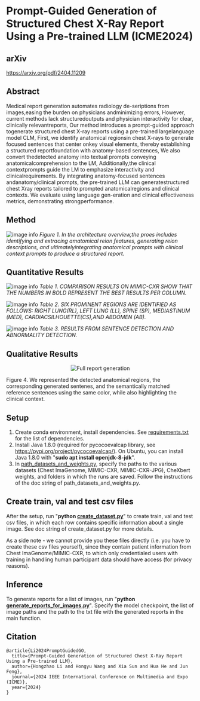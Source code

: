 # Prompt-Guided Generation of Structured Chest X-Ray Report Using a Pre-trained LLM (ICME2024)

## arXiv
https://arxiv.org/pdf/2404.11209

## Abstract

Medical report generation automates radiology de-seriptions from images,easing the burden on physicians andminimizing errors, However, current methods lack structuredoutputs and physician interactivity for clear, clinically relevantreports, Our method introduces a prompt-guided approach togenerate structured chest X-ray reports using a pre-trained largelanguage model CLM, First, we identify anatomical regionsin chest X-rays to generate focused sentences that center onkey visual elements, thereby establishing a structured reportfoundation with anatomy-based sentences, We also convert thedetected anatomy into textual prompts conveying anatomicalcomprehension to the LM, Additionally,the clinical contextprompts guide the LM to emphasize interactivity and clinicalrequirements. By integrating anatomy-focused sentences andanatomy/clinical prompts, the pre-trained LLM can generatestructured chest Xray reports tailored to prompted anatomicalregions and clinical contexts. We evaluate using language gen-eration and clinical effectiveness metrics, demonstrating strongperformance.

## Method

![image info](./figures/1.png) *Figure 1. In the architecture overview,the proes includes identifying and extracing amatomical reion features, generating reion descriptions, and ultimatelyintegrating anatomical prompts with clinical context prompts to produce a structured report.*

## Quantitative Results

![image info](./figures/2.png) *Table 1. COMPARISON RESULTS ON MIMIC-CXR SHOW THAT THE NUMBERS IN BOLD REPRESENT THE BEST RESULTS PER COLUMN.*

![image info](./figures/3.png) *Table 2. SIX PROMINENT REGIONS ARE IDENTIFIED AS FOLLOWS: RIGHT LUNG(RL), LEFT LUNG (LL), SPINE (SP), MEDIASTINUM (MED), CARDIACSILHOUETTE(CS),AND ABDOMEN (AB).*

![image info](./figures/4.png) *Table 3. RESULTS FROM SENTENCE DETECTION AND ABNORMALITY DETECTION.*

## Qualitative Results

<p align="center">
  <img src="figures/5.png" alt="Full report generation">
</p>
<p align="left">Figure 4. We represented the detected anatomical regions, the corresponding generated sentenes, and the semantically matched reference sentences using the same color, while also highlighting the clinical context.</p>

## Setup

1. Create conda environment, install dependencies. See [requirements.txt](requirements.txt) for the list of dependencies.
2. Install Java 1.8.0 (required for pycocoevalcap library, see https://pypi.org/project/pycocoevalcap/). On Ubuntu, you can install Java 1.8.0 with "**sudo apt install openjdk-8-jdk**".
3. In [path_datasets_and_weights.py](src/path_datasets_and_weights.py), specify the paths to the various datasets (Chest ImaGenome, MIMIC-CXR, MIMIC-CXR-JPG), CheXbert weights, and folders in which the runs are saved. Follow the instructions of the doc string of path_datasets_and_weights.py.

## Create train, val and test csv files

After the setup, run "**python [create_dataset.py](src/dataset/create_dataset.py)**" to create train, val and test csv files, in which each row contains specific information about a single image. See doc string of create_dataset.py for more details.

As a side note - we cannot provide you these files directly (i.e. you have to create these csv files yourself), since they contain patient information from Chest ImaGenome/MIMIC-CXR, to which only credentialed users with training in handling human participant data should have access (for privacy reasons).

## Inference

To generate reports for a list of images, run "**python [generate_reports_for_images.py](src/full_model/generate_reports_for_images.py)**". Specify the model checkpoint, the list of image paths and the path to the txt file with the generated reports in the main function.

## Citation

```
@article{Li2024PromptGuidedGO,
  title={Prompt-Guided Generation of Structured Chest X-Ray Report Using a Pre-trained LLM},
  author={Hongzhao Li and Hongyu Wang and Xia Sun and Hua He and Jun Feng},
  journal={2024 IEEE International Conference on Multimedia and Expo (ICME)},
  year={2024}
}
```